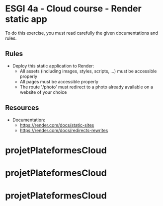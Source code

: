 # ESGI 4a - Cloud course - Render static app

To do this exercise, you must read carefully the given documentations and rules.

## Rules

- Deploy this static application to Render:
    - All assets (including images, styles, scripts, ...) must be accessible properly
    - All pages must be accessible properly
    - The route '/photo' must redirect to a photo already available on a website of your choice

## Resources

- Documentation:
    - https://render.com/docs/static-sites
    - https://render.com/docs/redirects-rewrites
# projetPlateformesCloud
# projetPlateformesCloud
# projetPlateformesCloud
